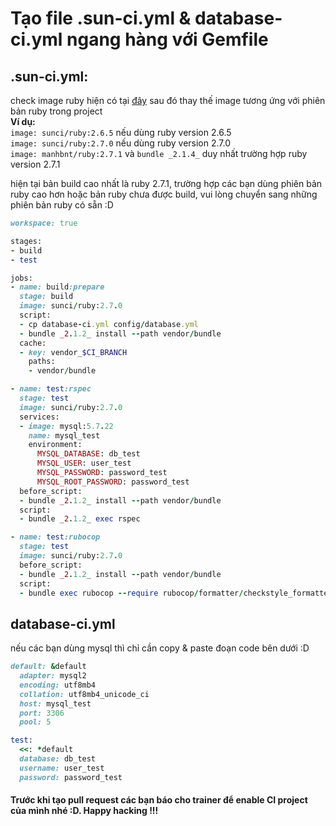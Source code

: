 # Tạo file .sun-ci.yml & database-ci.yml ngang hàng với Gemfile
## .sun-ci.yml:
check image ruby hiện có tại [đây](https://hub.docker.com/r/sunci/ruby/builds) sau đó thay thế image tương ứng với phiên bản ruby trong project<br>
**Ví dụ:** 
<br>`image: sunci/ruby:2.6.5` nếu dùng ruby version 2.6.5<br>
`image: sunci/ruby:2.7.0` nếu dùng ruby version 2.7.0<br>
`image: manhbnt/ruby:2.7.1` và `bundle _2.1.4_` duy nhất trường hợp ruby version 2.7.1

hiện tại bản build cao nhất là ruby 2.7.1, trường hợp các bạn dùng phiên bản ruby cao hơn hoặc bản ruby chưa được build, vui lòng chuyển sang những phiên bản ruby có sẵn :D

```ruby
workspace: true

stages:
- build
- test

jobs:
- name: build:prepare
  stage: build
  image: sunci/ruby:2.7.0
  script:
  - cp database-ci.yml config/database.yml
  - bundle _2.1.2_ install --path vendor/bundle
  cache:
  - key: vendor_$CI_BRANCH
    paths:
    - vendor/bundle

- name: test:rspec
  stage: test
  image: sunci/ruby:2.7.0
  services:
  - image: mysql:5.7.22
    name: mysql_test
    environment:
      MYSQL_DATABASE: db_test
      MYSQL_USER: user_test
      MYSQL_PASSWORD: password_test
      MYSQL_ROOT_PASSWORD: password_test
  before_script:
  - bundle _2.1.2_ install --path vendor/bundle
  script:
  - bundle _2.1.2_ exec rspec

- name: test:rubocop
  stage: test
  image: sunci/ruby:2.7.0
  before_script:
  - bundle _2.1.2_ install --path vendor/bundle
  script:
  - bundle exec rubocop --require rubocop/formatter/checkstyle_formatter --format RuboCop::Formatter::CheckstyleFormatter --no-color --out .framgia-ci-reports/rubocop.xml app/ lib/
```

## database-ci.yml
nếu các bạn dùng mysql thì chỉ cần copy & paste đoạn code bên dưới :D
```ruby
default: &default
  adapter: mysql2
  encoding: utf8mb4
  collation: utf8mb4_unicode_ci
  host: mysql_test
  port: 3306
  pool: 5

test:
  <<: *default
  database: db_test
  username: user_test
  password: password_test
```
#### Trước khi tạo pull request các bạn báo cho trainer để enable CI project của mình nhé :D. Happy hacking !!!

